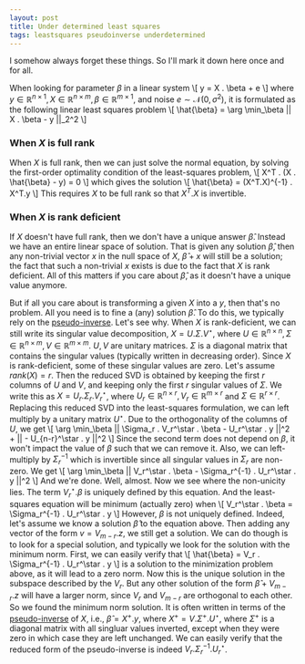 ```yaml
---
layout: post
title: Under determined least squares
tags: leastsquares pseudoinverse underdetermined
---
```


I somehow always forget these things. So I'll mark it down here once and for
all.

When looking for parameter $\beta$ in a linear system
\\[ y = X . \beta + e \\]
where $y \in \mathbb{R}^{n \times 1}, X \in \mathbb{R}^{n \times  m}, \beta \in
\mathbb{R}^{m \times 1}$, and noise $e \sim \mathcal{N}(0, \sigma^2)$, it is
formulated as the following linear least squares problem
\\[ \hat{\beta} = \arg \min_\beta || X . \beta - y ||_2^2 \\]

### When $X$ is full rank
When $X$ is full rank, then we can just solve the normal equation, by solving
the first-order optimality condition of the least-squares problem, 
\\[ X^T . (X . \hat{\beta} - y) = 0 \\]
which gives the solution
\\[ \hat{\beta} = (X^T.X)^{-1} . X^T.y \\]
This requires $X$ to be full rank so that $X^T.X$ is invertible.

### When $X$ is rank deficient
If $X$ doesn't have full rank, then we don't have a unique answer $\hat{\beta}$.
Instead we have an entire linear space of solution. That is given any solution
$\hat{\beta}$, then any non-trivial vector $x$ in the null space of $X$, $\hat{\beta} + x$
will still be a solution; the fact that such a non-trivial $x$ exists is due to
the fact that $X$ is rank deficient.
All of this matters if you care about $\hat{\beta}$, as it doesn't have a unique
value anymore. 

But if all you care about is transforming a given $X$ into a $y$, then that's no
problem. All you need is to fine a (any) solution $\hat{\beta}$. To do this, we
typically rely on the
[pseudo-inverse](https://en.wikipedia.org/wiki/Moore%E2%80%93Penrose_inverse#Linear_least-squares).
Let's see why. When $X$ is rank-deficient, we can still write its singular value
decomposition, $X = U.\Sigma.V^\star$, where $U \in \mathbb{R}^{n \times n},
\Sigma \in \mathbb{R}^{n \times m}, V\in\mathbb{R}^{m \times m}$. 
$U, V$ are unitary matrices.
$\Sigma$
is a diagonal matrix that contains the singular values (typically written in
decreasing order). Since $X$ is rank-deficient, some of these singular values
are zero. Let's assume $rank(X) = r$. Then the reduced SVD is obtained by
keeping the first $r$ columns of $U$ and $V$, and keeping only the first $r$
singular values of $\Sigma$. We write this as $X = U_r . \Sigma_r . V_r^\star$,
where $U_r \in \mathbb{R}^{n\times r}, V_r \in \mathbb{R}^{m \times r}$ and
$\Sigma \in \mathbb{R}^{r \times r}$. Replacing this reduced SVD into the
least-squares formulation, we can left multiply by a unitary matrix $U^\star$.
Due to the orthogonality of the columns of $U$, we get
\\[ \arg \min_\beta || \Sigma_r . V_r^\star . \beta - U_r^\star . y ||^2 + 
|| - U_{n-r}^\star . y ||^2 \\]
Since the second term does not depend on $\beta$, it won't impact the value of
$\beta$ such that we can remove it. Also, we can left-multiply by
$\Sigma_r^{-1}$ which is invertible since all singular values in $\Sigma_r$ are
non-zero. We get
\\[ \arg \min_\beta || V_r^\star . \beta - \Sigma_r^{-1} . U_r^\star . y ||^2 \\]
And we're done. Well, almost. Now we see where the non-unicity lies. The term
$V_r^\star . \beta$ is uniquely defined by this equation. And the least-squares
equation will be minimum (actually zero) when
\\[ V_r^\star . \beta = \Sigma_r^{-1} . U_r^\star . y \\]
However, $\beta$ is not uniquely defined. Indeed, let's assume we know a
solution $\hat{\beta}$ to the equation above. Then adding any vector of the form
$v = V_{m-r} . z$, we still get a solution. 
We can do though is to look for a special solution, and typically we look for
the solution with the minimum norm. First, we can easily verify that
\\[ \hat{\beta} = V_r . \Sigma_r^{-1} . U_r^\star . y \\]
is a solution to the minimization problem above, as it will lead to a zero norm.
Now this is the unique solution in the subspace described by the $V_r$. But any
other solution of the form $\hat{\beta} + V_{m-r} . z$ will have a larger norm,
since $V_r$ and $V_{m-r}$ are orthogonal to each other.
So we found the minimum norm solution. It is often written in terms of the
[pseudo-inverse](https://en.wikipedia.org/wiki/Moore%E2%80%93Penrose_inverse#Singular_value_decomposition_(SVD)) of $X$, i.e., $\hat{\beta} = X^+ . y$, where $X^+ = V . \Sigma^+
. U^\star$, where $\Sigma^+$ is a diagonal matrix with all singluar values
inverted, except when they were zero in which case they are left unchanged. We
can easily verify that the reduced form of the pseudo-inverse is indeed $V_r .
\Sigma_r^{-1} . U_r^\star$.
